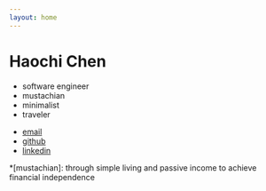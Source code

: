 ```yaml
---
layout: home
---
```


Haochi Chen
===========

* software engineer
* mustachian
* minimalist
* traveler

<!-- markdown dumb dumb -->

* [email](//google.com/recaptcha/mailhide/d?k=01V26yBdhRi18xeXD582sXyg==&amp;c=lvGgve5tn8yTQZQonV8vRg==)
* [github](//github.com/haochi)
* [linkedin](//linkedin.com/in/haochi)

*[mustachian]: through simple living and passive income to achieve financial independence
